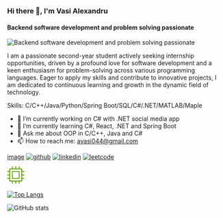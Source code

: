 ### Hi there 👋, I'm Vasi Alexandru
#### Backend software development and problem solving passionate
![Backend software development and problem solving passionate](https://user-images.githubusercontent.com/74038190/241765440-80728820-e06b-4f96-9c9e-9df46f0cc0a5.gif)

I am a passionate second-year student actively seeking internship opportunities, driven by a profound love for software development and a keen enthusiasm for problem-solving across various programming languages. Eager to apply my skills and contribute to innovative projects, I am dedicated to continuous learning and growth in the dynamic field of technology.

Skills: C/C++/Java/Python/Spring Boot/SQL/C#/.NET/MATLAB/Maple

- 🔭 I’m currently working on C# with .NET social media app 
- 🌱 I’m currently learning C#, React, .NET and Spring Boot 
- 💬 Ask me about OOP in C/C++, Java and C# 
- 📫 How to reach me: avasi044@gmail.com 

[image](https://raw.githubusercontent.com/github/explore/80688e429a7d4ef2fca1e82350fe8e3517d3494d/topics/nodejs/nodejs.png)
[<img src='https://cdn.jsdelivr.net/npm/simple-icons@3.0.1/icons/github.svg' alt='github' height='40'>](https://github.com/wasy2023)  [<img src='https://cdn.jsdelivr.net/npm/simple-icons@3.0.1/icons/linkedin.svg' alt='linkedin' height='40'>](https://www.linkedin.com/in/https://www.linkedin.com/in/alexandru-vasi-8304b5258//)  [<img src='https://cdn.jsdelivr.net/npm/simple-icons@3.0.1/icons/leetcode.svg' alt='leetcode' height='40'>](https://leetcode.com/wasy/)  

<a href='https://docs.github.com/en/developers'><img src='https://raw.githubusercontent.com/acervenky/animated-github-badges/master/assets/devbadge.gif' width='40' height='40'></a> 

[![Top Langs](https://github-readme-stats.vercel.app/api/top-langs/?username=wasy2023)](https://github.com/anuraghazra/github-readme-stats)

![GitHub stats](https://github-readme-stats.vercel.app/api?username=wasy2023&show_icons=true)  

